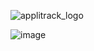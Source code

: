 ![applitrack_logo](https://user-images.githubusercontent.com/1960441/155055219-49b10d39-a711-4a14-bc0b-485726fc7ea0.gif)


![image](https://github.com/user-attachments/assets/7aa94929-2484-4f6d-a38b-caf7ab582c97)
